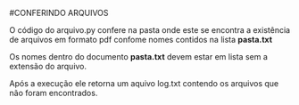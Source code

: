 #CONFERINDO ARQUIVOS  

O código do arquivo.py confere na pasta onde este se encontra a existência de arquivos
em formato pdf confome nomes contidos na lista **pasta.txt**<p>
Os nomes dentro do documento **pasta.txt** devem estar em lista sem a extensão do arquivo.<p>
Após a execução ele retorna um aquivo log.txt contendo os arquivos que não foram encontrados.
